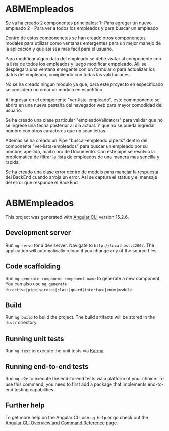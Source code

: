 # ABMEmpleados

Se va ha creado 2 componentes principales:
 1- Para agregar un nuevo empleado
 2 - Para ver a todos los empleados y para buscar un empleado

Dentro de estos componenetes se han creado otros componenetes modales para utilizar como ventanas emergentes para un mejor manejo de la aplicación y que así sea mas
facil para el usuario.

Para modificar algun dato del empleado se debe visitar al componente con la lista de todos los empleados y luego modificar emppleado. Allí se desplegara una ventana
emegente con un formulario para actualizar los datos del empleado, cumpliendo con todas las validaciones.

 No se ha creado ningun modulo ya que, para este proyecto en especificado se considero no crear un modulo en espefifico.


Al ingresar en el componente "ver-lista-empleado", este commponente se abrira en una nueva pestaña del navegador web para mayor comodidad del usuario.

Se ha creado una clase particular "empleadoValidators" para validar que no se ingrese una fecha posterior al dia actual. Y que no se pueda ingredar nombre con otros caracteres que no sean letras.

Además se ha creado un Pipe "buscar-empleado.pipe.ts" dentro del componente "ver-lista-empleados" para buscar un empleado por su nombre, apellido, mail o nro de Documento.
Con este pipe se resolvio la problematica de filtrar la lista de empleados de una manera mas sencilla y rapida.


Se ha creado una clase error dentro de models para manejar la respuesta del BackEnd cuando arroja un error.
Asi se captura el status y el mensaje del error que responde el BackEnd




















# ABMEmpleados

This project was generated with [Angular CLI](https://github.com/angular/angular-cli) version 15.2.6.

## Development server

Run `ng serve` for a dev server. Navigate to `http://localhost:4200/`. The application will automatically reload if you change any of the source files.

## Code scaffolding

Run `ng generate component component-name` to generate a new component. You can also use `ng generate directive|pipe|service|class|guard|interface|enum|module`.

## Build

Run `ng build` to build the project. The build artifacts will be stored in the `dist/` directory.

## Running unit tests

Run `ng test` to execute the unit tests via [Karma](https://karma-runner.github.io).

## Running end-to-end tests

Run `ng e2e` to execute the end-to-end tests via a platform of your choice. To use this command, you need to first add a package that implements end-to-end testing capabilities.

## Further help

To get more help on the Angular CLI use `ng help` or go check out the [Angular CLI Overview and Command Reference](https://angular.io/cli) page.
